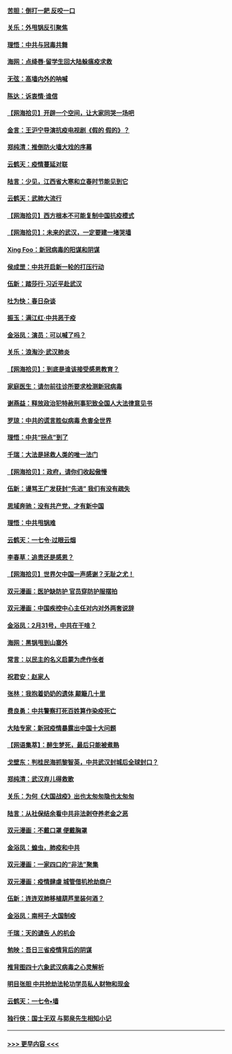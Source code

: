 #### [苦胆：倒打一耙 反咬一口](../pages/nsc993/n11944542.md?t=03162202) 
#### [关乐：外甩锅反引聚焦](../pages/nsc993/n11944211.md?t=03162202) 
#### [理悟：中共与冠毒共舞](../pages/nsc993/n11944197.md?t=03162202) 
#### [海网：点绛唇‧留学生回大陆躲瘟疫求救](../pages/nsc993/n11944043.md?t=03162202) 
#### [无弦：高墙内外的呐喊](../pages/nsc993/n11943684.md?t=03162202) 
#### [陈达：诉衷情·谁信](../pages/nsc993/n11942899.md?t=03162202) 
#### [【网海拾贝】开辟一个空间，让大家同哭一场吧](../pages/nsc993/n11942165.md?t=03162202) 
#### [金言：王沪宁导演抗疫电视剧《假的 假的》？](../pages/nsc993/n11941510.md?t=03162202) 
#### [郑纯清：推倒防火墙大戏的序幕](../pages/nsc993/n11940838.md?t=03162202) 
#### [云鹤天：疫情蔓延对联](../pages/nsc993/n11940579.md?t=03162202) 
#### [陆言：少见，江西省大寒和立春时节能见到它](../pages/nsc993/n11939983.md?t=03162202) 
#### [云鹤天：武肺大流行](../pages/nsc993/n11939902.md?t=03162202) 
#### [【网海拾贝】西方根本不可能复制中国抗疫模式](../pages/nsc993/n11939725.md?t=03162202) 
#### [【网海拾贝】：未来的武汉，一定要建一堵哭墙](../pages/nsc993/n11938684.md?t=03162202) 
#### [Xing Foo：新冠病毒的阳谋和阴谋](../pages/nsc993/n11936086.md?t=03162202) 
#### [侯成罡：中共开启新一轮的打压行动](../pages/nsc993/n11935730.md?t=03162202) 
#### [伍新：踏莎行‧习近平赴武汉](../pages/nsc993/n11935157.md?t=03162202) 
#### [吐为快：春日杂谈](../pages/nsc993/n11934776.md?t=03162202) 
#### [振玉：满江红‧中共恶于疫](../pages/nsc993/n11934647.md?t=03162202) 
#### [金浴凤：演员：可以喊了吗？](../pages/nsc993/n11934602.md?t=03162202) 
#### [关乐：浪淘沙·武汉肺炎](../pages/nsc993/n11931792.md?t=03162202) 
#### [【网海拾贝】：到底是谁该接受感恩教育？](../pages/nsc993/n11931552.md?t=03162202) 
#### [家庭医生：请勿前往诊所要求检测新冠病毒](../pages/nsc993/n11929190.md?t=03162202) 
#### [谢燕益：释放政治犯特赦刑事犯致全国人大法律意见书](../pages/nsc993/n11928978.md?t=03162202) 
#### [罗琼：中共的谎言胜似病毒 危害全世界](../pages/nsc993/n11922636.md?t=03162202) 
#### [理悟：中共“拐点”到了](../pages/nsc993/n11928496.md?t=03162202) 
#### [千瑞：大法是拯救人类的唯一法门](../pages/nsc993/n11927637.md?t=03162202) 
#### [【网海拾贝】：政府，请你们收起傲慢](../pages/nsc993/n11926932.md?t=03162202) 
#### [伍新：谩骂王广发获封“先进” 我们有没有疏失](../pages/nsc993/n11926101.md?t=03162202) 
#### [思域奔驰：没有共产党，才有新中国](../pages/nsc993/n11926058.md?t=03162202) 
#### [理悟：中共甩锅难](../pages/nsc993/n11925355.md?t=03162202) 
#### [云鹤天：一七令·过眼云烟](../pages/nsc993/n11925284.md?t=03162202) 
#### [李春草：追责还是感恩？](../pages/nsc993/n11925274.md?t=03162202) 
#### [【网海拾贝】世界欠中国一声感谢？无耻之尤！](../pages/nsc993/n11925239.md?t=03162202) 
#### [双元漫画：医护缺防护 官员穿防护服摆拍](../pages/nsc993/n11923899.md?t=03162202) 
#### [双元漫画：中国疾控中心主任对内对外两套说辞](../pages/nsc993/n11921994.md?t=03162202) 
#### [金浴凤：2月31号，中共在干啥？](../pages/nsc993/n11922706.md?t=03162202) 
#### [海网：黑锅甩到山寨外](../pages/nsc993/n11922688.md?t=03162202) 
#### [常言：以民主的名义启蒙为虎作伥者](../pages/nsc993/n11922217.md?t=03162202) 
#### [祝君安：赵家人](../pages/nsc993/n11922209.md?t=03162202) 
#### [张林：我抱着奶奶的遗体 颠簸几十里](../pages/nsc993/n11920945.md?t=03162202) 
#### [费良勇：中共警察打死百姓算作染疫死亡](../pages/nsc993/n11919264.md?t=03162202) 
#### [大陆专家：新冠疫情暴露出中国十大问题](../pages/nsc993/n11919187.md?t=03162202) 
#### [【网语集萃】：醉生梦死，最后只能被煮熟](../pages/nsc993/n11918994.md?t=03162202) 
#### [戈壁东：判桂民海抓黎智英，中共武汉封城后全球封口？](../pages/nsc993/n11917982.md?t=03162202) 
#### [郑纯清：武汉弃儿得救歌](../pages/nsc993/n11917881.md?t=03162202) 
#### [关乐：为何《大国战疫》出也太匆匆隐也太匆匆](../pages/nsc993/n11917792.md?t=03162202) 
#### [陆言：从社保结余看中共非法剥夺养老金之恶](../pages/nsc993/n11917084.md?t=03162202) 
#### [双元漫画：不戴口罩 便戴胸罩](../pages/nsc993/n11916447.md?t=03162202) 
#### [金浴凤：蝗虫，肺疫和中共](../pages/nsc993/n11916904.md?t=03162202) 
#### [双元漫画：一家四口的“非法”聚集](../pages/nsc993/n11916378.md?t=03162202) 
#### [双元漫画：疫情肆虐 城管借机抢劫商户](../pages/nsc993/n11916310.md?t=03162202) 
#### [伍新：连连双肺移植葫芦里装何酒？](../pages/nsc993/n11913667.md?t=03162202) 
#### [金浴凤：南柯子·大国制疫](../pages/nsc993/n11913657.md?t=03162202) 
#### [千瑞：天的谴告  人的机会](../pages/nsc993/n11913309.md?t=03162202) 
#### [勉映：吾日三省疫情背后的阴谋](../pages/nsc993/n11913079.md?t=03162202) 
#### [推背图四十六象武汉病毒之心灵解析](../pages/nsc993/n11911761.md?t=03162202) 
#### [明目张胆 中共抢劫法轮功学员私人财物和现金](../pages/nsc993/n11910262.md?t=03162202) 
#### [云鹤天：一七令▪墙](../pages/nsc993/n11910627.md?t=03162202) 
#### [独行侠：国士无双 与郭泉先生相知小记](../pages/nsc993/n11910613.md?t=03162202) 

----
#### [ >>> 更早内容 <<< ](../indexes/nsc993-earlier.md)
